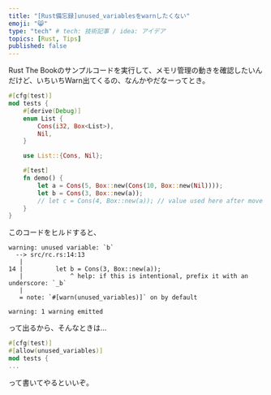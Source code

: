 ```yaml
---
title: "[Rust備忘録]unused_variablesをwarnしたくない"
emoji: "😸"
type: "tech" # tech: 技術記事 / idea: アイデア
topics: [Rust, Tips]
published: false
---
```

Rust The Bookのサンプルコードを実行して、メモリ管理の動きを確認したいんだけど、いちいちWarn出てくるの、なんかやだなーってとき。

```rust
#[cfg(test)]
mod tests {
    #[derive(Debug)]
    enum List {
        Cons(i32, Box<List>),
        Nil,
    }

    use List::{Cons, Nil};

    #[test]
    fn demo() {
        let a = Cons(5, Box::new(Cons(10, Box::new(Nil))));
        let b = Cons(3, Box::new(a));
        // let c = Cons(4, Box::new(a)); // value used here after move
    }
}
```

このコードをヒルドすると、

```
warning: unused variable: `b`
  --> src/rc.rs:14:13
   |
14 |         let b = Cons(3, Box::new(a));
   |             ^ help: if this is intentional, prefix it with an underscore: `_b`
   |
   = note: `#[warn(unused_variables)]` on by default

warning: 1 warning emitted
```

って出るから、そんなときは…

```rust
#[cfg(test)]
#[allow(unused_variables)]
mod tests {
...
```

って書いてやるといいぞ。
